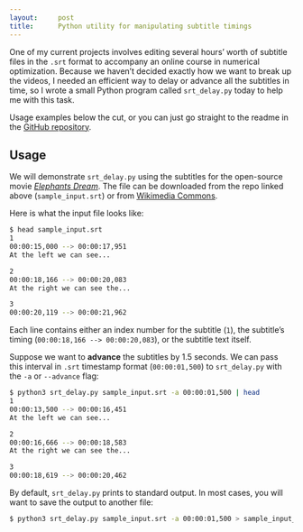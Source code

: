 ```yaml
---
layout:     post
title:      Python utility for manipulating subtitle timings
---
```


One of my current projects involves editing several hours’ worth of subtitle files in the 
`.srt` format to accompany an online course in numerical optimization. Because we haven’t 
decided exactly how we want to break up the videos, I needed an efficient way to delay
or advance all the subtitles in time, so I wrote a small Python program called `srt_delay.py` today to help me with this task.

Usage examples below the cut, or you can just go straight to the readme in the [GitHub repository](https://github.com/maxkapur/srt_delay).<!--more-->

## Usage

We will demonstrate `srt_delay.py` using the subtitles for the open-source movie
[*Elephants Dream*](https://en.wikipedia.org/wiki/Elephants_Dream). The file can 
be downloaded from the repo linked above (`sample_input.srt`) or from
[Wikimedia Commons](https://commons.wikimedia.org/wiki/TimedText:Elephants_Dream.ogv.en.srt).

Here is what the input file looks like: 

```bash
$ head sample_input.srt
1
00:00:15,000 --> 00:00:17,951
At the left we can see...

2
00:00:18,166 --> 00:00:20,083
At the right we can see the...

3
00:00:20,119 --> 00:00:21,962
```

Each line contains either an index number for the subtitle (`1`), the subtitle’s
timing (`00:00:18,166 --> 00:00:20,083`), or the subtitle text itself.

Suppose we want to **advance** the subtitles by 1.5 seconds. We can pass
this interval in `.srt` timestamp format (`00:00:01,500`) to `srt_delay.py`
with the `-a` or `--advance` flag:

```bash
$ python3 srt_delay.py sample_input.srt -a 00:00:01,500 | head
1
00:00:13,500 --> 00:00:16,451
At the left we can see...

2
00:00:16,666 --> 00:00:18,583
At the right we can see the...

3
00:00:18,619 --> 00:00:20,462
```

By default, `srt_delay.py` prints to standard output. In most cases,
you will want to save the output to another file:

```bash
$ python3 srt_delay.py sample_input.srt -a 00:00:01,500 > sample_input_advanced_by_1.5s.srt
```
